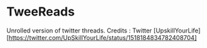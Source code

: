 # TweeReads
Unrolled version of twitter threads. 
Credits : Twitter [UpskillYourLife][https://twitter.com/UpSkillYourLife/status/1518184834782408704]
